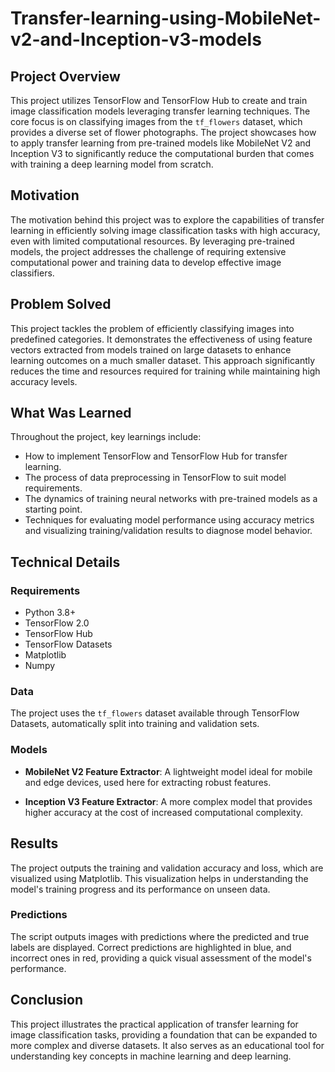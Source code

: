 # Transfer-learning-using-MobileNet-v2-and-Inception-v3-models



## Project Overview

This project utilizes TensorFlow and TensorFlow Hub to create and train image classification models leveraging transfer learning techniques. The core focus is on classifying images from the `tf_flowers` dataset, which provides a diverse set of flower photographs. The project showcases how to apply transfer learning from pre-trained models like MobileNet V2 and Inception V3 to significantly reduce the computational burden that comes with training a deep learning model from scratch.

## Motivation

The motivation behind this project was to explore the capabilities of transfer learning in efficiently solving image classification tasks with high accuracy, even with limited computational resources. By leveraging pre-trained models, the project addresses the challenge of requiring extensive computational power and training data to develop effective image classifiers.

## Problem Solved

This project tackles the problem of efficiently classifying images into predefined categories. It demonstrates the effectiveness of using feature vectors extracted from models trained on large datasets to enhance learning outcomes on a much smaller dataset. This approach significantly reduces the time and resources required for training while maintaining high accuracy levels.

## What Was Learned

Throughout the project, key learnings include:

- How to implement TensorFlow and TensorFlow Hub for transfer learning.
- The process of data preprocessing in TensorFlow to suit model requirements.
- The dynamics of training neural networks with pre-trained models as a starting point.
- Techniques for evaluating model performance using accuracy metrics and visualizing training/validation results to diagnose model behavior.

## Technical Details

### Requirements

- Python 3.8+
- TensorFlow 2.0
- TensorFlow Hub
- TensorFlow Datasets
- Matplotlib
- Numpy


### Data

The project uses the `tf_flowers` dataset available through TensorFlow Datasets, automatically split into training and validation sets.

### Models

- **MobileNet V2 Feature Extractor**: A lightweight model ideal for mobile and edge devices, used here for extracting robust features.

- **Inception V3 Feature Extractor**: A more complex model that provides higher accuracy at the cost of increased computational complexity.

## Results

The project outputs the training and validation accuracy and loss, which are visualized using Matplotlib. This visualization helps in understanding the model's training progress and its performance on unseen data.

### Predictions

The script outputs images with predictions where the predicted and true labels are displayed. Correct predictions are highlighted in blue, and incorrect ones in red, providing a quick visual assessment of the model's performance.

## Conclusion

This project illustrates the practical application of transfer learning for image classification tasks, providing a foundation that can be expanded to more complex and diverse datasets. It also serves as an educational tool for understanding key concepts in machine learning and deep learning.


